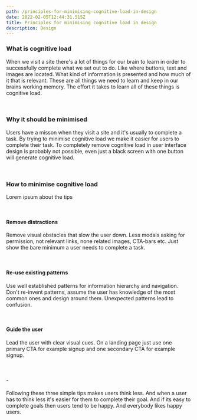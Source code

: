 ```yaml
---
path: /principles-for-minimising-cognitive-load-in-design
date: 2022-02-05T12:44:31.515Z
title: Principles for minimising cognitive load in design
description: Design
---
```

### What is cognitive load

When we visit a site there's a lot of things for our brain to learn in order to successfully complete what we set out to do. Like where buttons, text and images are located. What kind of information is presented and how much of it that is relevant. These are all things we need to learn and keep in our brains working memory. The effort it takes to learn all of these things is cognitive load.

<br />

### Why it should be minimised

Users have a misson when they visit a site and it's usually to complete a task. By trying to minimise cognitive load we make it easier for users to complete their task. To completely remove cognitive load in user interface design is probably not possible, even just a black screen with one button will generate cognitive load.

<br />

### How to minimise cognitive load

Lorem ipsum about the tips

<br />

#### Remove distractions

Remove visual obstacles that slow the user down. Less modals asking for permission, not relevant links, none related images, CTA-bars etc. Just show the bare minimum a user needs to complete a task.

<br />

#### Re-use existing patterns

Use well established patterns for information hierarchy and navigation. Don't re-invent patterns, assume the user has knowledge of the most common ones and design around them. Unexpected patterns lead to confusion.

<br />

#### Guide the user

Lead the user with clear visual cues. On a landing page just use one primary CTA for example signup and one secondary CTA for example signup.

<br />

#### \-

Following these three simple tips makes users think less. And when a user has to think less it's easier for them to complete their goal. And if its easy to complete goals then users tend to be happy. And everybody likes happy users.